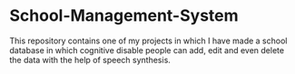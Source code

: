 # School-Management-System
This repository contains one of my projects in which I have made a school database in which cognitive disable people can add, edit and even delete the data with the help of speech synthesis.
